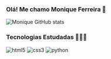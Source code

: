 ### Olá! Me chamo Monique Ferreira 💜


![Monique GitHub stats](https://github-readme-stats.vercel.app/api?username=MoniqueFerreira&show_icons=true&theme=dracula)


### Tecnologias Estudadas 👨🏼‍💻
<div style="display: inline-block;">
<img src="https://img.shields.io/badge/HTML5-E34F26?style=for-the-badge&logo=html5&logoColor=white" alt="html5">
</div>

<div style="display: inline-block;">
<img src="https://img.shields.io/badge/CSS-239120?&style=for-the-badge&logo=css3&logoColor=white" alt="css3">
</div>

<div style="display: inline-block;">
<img src="https://img.shields.io/badge/Python-3776AB?style=for-the-badge&logo=python&logoColor=white
" alt="python">
</div>





